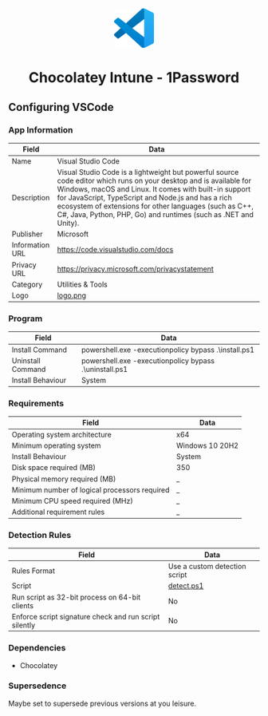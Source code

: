 <div align="center">
  <img src="https://github.com/ALARP-Solutions/Chocolatey-Intune/blob/master/VSCode/logo.png" alt="Logo" width="80" height="80">
  <h1>Chocolatey Intune - 1Password</h1>
</div>

## Configuring VSCode

### App Information
| Field | Data |
| --- | --- |
| Name | Visual Studio Code |
| Description | Visual Studio Code is a lightweight but powerful source code editor which runs on your desktop and is available for Windows, macOS and Linux. It comes with built-in support for JavaScript, TypeScript and Node.js and has a rich ecosystem of extensions for other languages (such as C++, C#, Java, Python, PHP, Go) and runtimes (such as .NET and Unity). |
| Publisher | Microsoft |
| Information URL | https://code.visualstudio.com/docs |
| Privacy URL | https://privacy.microsoft.com/privacystatement |
| Category | Utilities & Tools |
| Logo | [logo.png](https://github.com/ALARP-Solutions/Chocolatey-Intune/blob/master/VSCode/logo.png) |

### Program

| Field | Data |
| --- | --- |
| Install Command | powershell.exe -executionpolicy bypass .\install.ps1 |
| Uninstall Command | powershell.exe -executionpolicy bypass .\uninstall.ps1 |
| Install Behaviour | System |

### Requirements
| Field | Data |
| --- | --- |
| Operating system architecture | x64 |
| Minimum operating system | Windows 10 20H2 |
| Install Behaviour | System |
| Disk space required (MB) | 350 |
| Physical memory required (MB) | _ |
| Minimum number of logical processors required | _ |
| Minimum CPU speed required (MHz) | _ |
| Additional requirement rules | _ |

### Detection Rules
| Field | Data |
| --- | --- |
| Rules Format | Use a custom detection script |
| Script | [detect.ps1](https://github.com/ALARP-Solutions/Chocolatey-Intune/blob/master/VSCode/detect.ps1) |
| Run script as 32-bit process on 64-bit clients | No |
| Enforce script signature check and run script silently | No |

### Dependencies
- Chocolatey

### Supersedence
Maybe set to supersede previous versions at you leisure.
